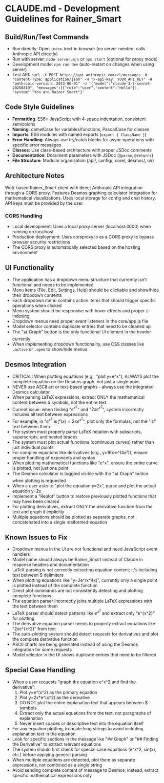# CLAUDE.md - Development Guidelines for Rainer_Smart

## Build/Run/Test Commands
- Run directly: Open `index.html` in browser (no server needed, calls Anthropic API directly)
- Run with server: `node server.mjs` or `npm start` (optional for proxy mode)
- Development mode: `npm run dev` (auto-restart on changes when using server)
- Test API: `curl -X POST https://api.anthropic.com/v1/messages -H "Content-Type: application/json" -H "x-api-key: YOUR_API_KEY" -H "anthropic-version: 2023-06-01" -d '{"model":"claude-3-7-sonnet-20250219", "messages":[{"role":"user","content":"Hello"}], "system":"You are Rainer_Smart"}'`

## Code Style Guidelines
- **Formatting**: ES6+ JavaScript with 4-space indentation, consistent semicolons
- **Naming**: camelCase for variables/functions, PascalCase for classes
- **Imports**: ES6 modules with named exports (`export { ClassName }`)
- **Error Handling**: Always use try/catch blocks for async operations with specific error messages
- **Classes**: Use class-based architecture with proper JSDoc comments
- **Documentation**: Document parameters with JSDoc (`@param`, `@returns`)
- **File Structure**: Modular organization (api/, config/, core/, desmos/, ui/)

## Architecture Notes
Web-based Rainer_Smart client with direct Anthropic API integration through a CORS proxy. Features Desmos graphing calculator integration for mathematical visualizations. Uses local storage for config and chat history. API keys must be provided by the user.

### CORS Handling
- Local development: Uses a local proxy server (localhost:3000) when running on localhost
- Production deployment: Uses corsproxy.io as a CORS proxy to bypass browser security restrictions
- The CORS proxy is automatically selected based on the hosting environment

## UI Functionality
- The application has a dropdown menu structure that currently isn't functional and needs to be implemented
- Menu items (File, Edit, Settings, Help) should be clickable and show/hide their dropdown contents
- Each dropdown menu contains action items that should trigger specific operations when clicked
- Menu system should be responsive with hover effects and proper z-indexing
- Dropdown menus need proper event listeners in the core/app.js file
- Model selector contains duplicate entries that need to be cleaned up
- The "📊 Graph" button is the only functional UI element in the header currently
- When implementing dropdown functionality, use CSS classes like `.active` or `.open` to show/hide menus

## Desmos Integration
- CRITICAL: When plotting equations (e.g., "plot y=e^x"), ALWAYS plot the complete equation on the Desmos graph, not just a single point
- NEVER use ASCII art or text-based graphs - always use the integrated Desmos calculator
- When parsing LaTeX expressions, extract ONLY the mathematical content between $ symbols, not the entire text
- Current issue: when finding "$e^{x^2}$" and "$2xe^{x^2}$", system incorrectly includes all text between expressions
- For example, in "$e^{x^2}$ is $f'(x)=2xe^{x^2}$", plot only the formulas, not the "is" text between them
- The system must properly parse LaTeX notation with subscripts, superscripts, and nested braces
- The system must plot actual functions (continuous curves) rather than just individual points
- For complex equations like derivatives (e.g., y=16x·e^(4x²)), ensure proper handling of exponents and syntax
- When plotting mathematical functions like "e^x", ensure the entire curve is plotted, not just one point
- The Desmos calculator is toggled visible with the "📊 Graph" button when plotting is requested
- When a user asks to "plot the equation y=2x", parse and plot the actual equation y=2x
- Implement a "Replot" button to restore previously plotted functions that may have been cleared
- For plotting derivatives, extract ONLY the derivative function from the text and graph it explicitly
- Multiple equations should be plotted as separate graphs, not concatenated into a single malformed equation

## Known Issues to Fix
- Dropdown menus in the UI are not functional and need JavaScript event handlers
- Model name should always be Rainer_Smart instead of Claude in response headers and documentation
- LaTeX parsing is not correctly extracting equation content; it's including text between $ delimiters
- When plotting equations like "y=2e^(x*4x)", currently only a single point is plotted instead of the complete function
- Direct plot commands are not consistently detecting and plotting complete functions
- The equation parser incorrectly joins multiple LaTeX expressions with the text between them
- LaTeX parser should detect patterns like $e^{x^2}$ and extract only "e^{x^2}" for plotting
- The derivative equation parser needs to properly extract equations like "2xe^{x^2}" from text 
- The auto-plotting system should detect requests for derivatives and plot the complete derivative function
- ASCII charts are being generated instead of using the Desmos integration for some requests
- Model selector in the UI shows duplicate entries that need to be filtered

## Special Case Handling
- When a user requests "graph the equation e^x^2 and find the derivative":
  1. Plot y=e^(x^2) as the primary equation
  2. Plot y=2x*e^(x^2) as the derivative
  3. DO NOT plot the entire explanation text that appears between $ symbols
  4. Extract only the actual equations from the text, not paragraphs of explanation
  5. Never insert spaces or descriptive text into the equation itself
- For any equation plotting, truncate long strings to avoid including explanation text in the equation
- Look for specific sections in the message like "## Graph" or "## Finding the Derivative" to extract relevant equations
- The system should first check for special case equations (e^x^2, sin(x), etc.) before applying general parsing
- When multiple equations are detected, plot them as separate expressions, not combined as a single string
- Avoid sending complete content of message to Desmos; instead, extract specific mathematical expressions only